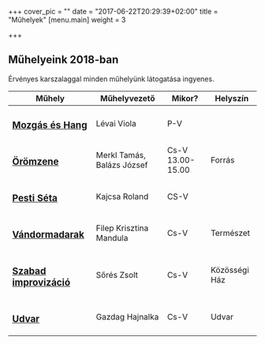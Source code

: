 +++
cover_pic = ""
date = "2017-06-22T20:29:39+02:00"
title = "Műhelyek"
[menu.main]
weight = 3

+++
<h2>Műhelyeink 2018-ban</h2>
<p>Érvényes karszalaggal minden műhelyünk látogatása ingyenes.</p>
<table class="table custom-table">
<thead>
<th>Műhely</th>
<th>Műhelyvezető</th>
<th>Mikor?</th>
<th>Helyszín</th>
</thead>
<tbody>
<tr>
<td><h3><a href="/artist/mozgas-es-hang">Mozgás és Hang</a></h3></td>
<td>Lévai Viola</td>
<td>P-V</td>
<td></td>
</tr>
<tr>
<td><h3><a href="/artist/oromzene">Örömzene</a></h3></td>
<td>Merkl Tamás, Balázs József</td>
<td>Cs-V 13.00-15.00</td>
<td>Forrás</td>
</tr>
<tr>
<td><h3><a href="/artist/mozgas-es-hang">Pesti Séta</a></h3></td>
<td>Kajcsa Roland</td>
<td>CS-V</td>
<td></td>
</tr>
<tr>
<td><h3><a href="/artist/vandormadarak">Vándormadarak</a></h3></td>
<td>Filep Krisztina Mandula</td>
<td>Cs-V</td>
<td>Természet</td>
</tr>
<tr>
<td><h3><a href="/artist/szabad-improvizacio">Szabad improvizáció</a></h3></td>
<td>Sőrés Zsolt</td>
<td>Cs-V</td>
<td>Közösségi Ház</td>
</tr>
<tr>
<td><h3><a href="/artist/udvar">Udvar</a></h3></td>
<td>Gazdag Hajnalka</td>
<td>Cs-V</td>
<td>Udvar</td>
</tr>
</tbody>
</table>